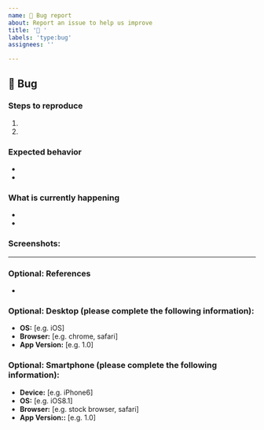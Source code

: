 ```yaml
---
name: 🐞 Bug report
about: Report an issue to help us improve
title: '🐞 '
labels: 'type:bug'
assignees: ''

---
```


##  🐞 Bug

### Steps to reproduce

1. 
2. 

### Expected behavior

- 
- 

### What is currently happening

-
-

### Screenshots:





---

###  Optional: References

- 

### Optional: Desktop (please complete the following information):
 - **OS:** [e.g. iOS]
 - **Browser:** [e.g. chrome, safari]
 - **App Version:** [e.g. 1.0]

### Optional: Smartphone (please complete the following information):
 - **Device:** [e.g. iPhone6]
 - **OS:** [e.g. iOS8.1]
 - **Browser:** [e.g. stock browser, safari]
 - **App Version::** [e.g. 1.0]
